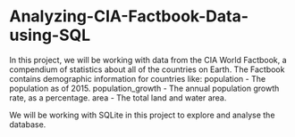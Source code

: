 # Analyzing-CIA-Factbook-Data-using-SQL

In this project, we will be working with data from the CIA World Factbook, a compendium of statistics about all of the countries on Earth. The Factbook contains demographic information for countries like: population - The population as of 2015. population_growth - The annual population growth rate, as a percentage. area - The total land and water area.

We will be working with SQLite in this project to explore and analyse the database.
